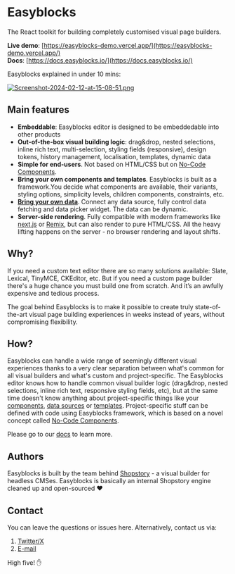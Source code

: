 # Easyblocks

The React toolkit for building completely customised visual page builders.

**Live demo**: [https://easyblocks-demo.vercel.app/](https://easyblocks-demo.vercel.app/)  
**Docs**: [https://docs.easyblocks.io/](https://docs.easyblocks.io/)

Easyblocks explained in under 10 mins:

[![Screenshot-2024-02-12-at-15-08-51.png](https://i.postimg.cc/tTYqBNxN/Screenshot-2024-02-12-at-15-08-51.png)](https://www.youtube.com/watch?v=iNVVb_snEiI)

## Main features

- **Embeddable**: Easyblocks editor is designed to be embeddedable into other products
- **Out-of-the-box visual building logic**: drag&drop, nested selections, inline rich text, multi-selection, styling fields (responsive), design tokens, history management, localisation, templates, dynamic data
- **Simple for end-users**. Not based on HTML/CSS but on [No-Code Components](https://docs.easyblocks.io/essentials/no-code-components).
- **Bring your own components and templates**. Easyblocks is built as a framework.You decide what components are available, their variants, styling options, simplicity levels, children components, constraints, etc.
- **[Bring your own data](https://docs.easyblocks.io/essentials/external-data)**. Connect any data source, fully control data fetching and data picker widget. The data can be dynamic.
- **Server-side rendering**. Fully compatible with modern frameworks like [next.js](https://nextjs.org/) or [Remix](https://remix.run/), but can also render to pure HTML/CSS. All the heavy lifting happens on the server - no browser rendering and layout shifts.

## Why?

If you need a custom text editor there are so many solutions available: Slate, Lexical, TinyMCE, CKEditor, etc. But if you need a custom page builder there's a huge chance you must build one from scratch. And it’s an awfully expensive and tedious process.

The goal behind Easyblocks is to make it possible to create truly state-of-the-art visual page building experiences in weeks instead of years, without compromising flexibility.

## How?

Easyblocks can handle a wide range of seemingly different visual experiences thanks to a very clear separation between what's common for all visual builders and what's custom and project-specific. The Easyblocks editor knows how to handle common visual builder logic (drag&drop, nested selections, inline rich text, responsive styling fields, etc), but at the same time doesn't know anything about project-specific things like your [components](https://docs.easyblocks.io/essentials/no-code-components), [data sources](https://docs.easyblocks.io/essentials/external-data) or [templates](https://docs.easyblocks.io/essentials/templates). Project-specific stuff can be defined with code using Easyblocks framework, which is based on a novel concept called [No-Code Components](https://docs.easyblocks.io/essentials/no-code-components).

Please go to our [docs](https://docs.easyblocks.io) to learn more.

## Authors

Easyblocks is built by the team behind [Shopstory](https://shopstory.app) - a visual builder for headless CMSes. Easyblocks is basically an internal Shopstory engine cleaned up and open-sourced ❤️

## Contact

You can leave the questions or issues here. Alternatively, contact us via:

1. [Twitter/X](https://twitter.com/ardabrowski)
2. [E-mail](mailto:andrzej@easyblocks.io)

High five! ✋
